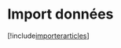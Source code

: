 # Import données

[!include[importerarticles](importdonnees.importerarticles.autogen.md)]



























































































